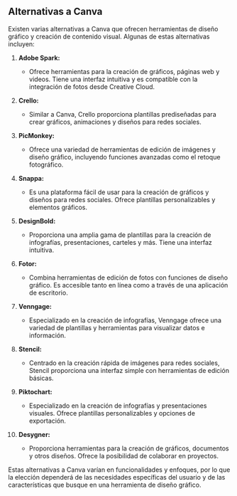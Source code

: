 ## Alternativas a Canva

Existen varias alternativas a Canva que ofrecen herramientas de diseño gráfico y creación de contenido visual. Algunas de estas alternativas incluyen:

1. **Adobe Spark:**
   - Ofrece herramientas para la creación de gráficos, páginas web y videos. Tiene una interfaz intuitiva y es compatible con la integración de fotos desde Creative Cloud.

2. **Crello:**
   - Similar a Canva, Crello proporciona plantillas prediseñadas para crear gráficos, animaciones y diseños para redes sociales.

3. **PicMonkey:**
   - Ofrece una variedad de herramientas de edición de imágenes y diseño gráfico, incluyendo funciones avanzadas como el retoque fotográfico.

4. **Snappa:**
   - Es una plataforma fácil de usar para la creación de gráficos y diseños para redes sociales. Ofrece plantillas personalizables y elementos gráficos.

5. **DesignBold:**
   - Proporciona una amplia gama de plantillas para la creación de infografías, presentaciones, carteles y más. Tiene una interfaz intuitiva.

6. **Fotor:**
   - Combina herramientas de edición de fotos con funciones de diseño gráfico. Es accesible tanto en línea como a través de una aplicación de escritorio.

7. **Venngage:**
   - Especializado en la creación de infografías, Venngage ofrece una variedad de plantillas y herramientas para visualizar datos e información.

8. **Stencil:**
   - Centrado en la creación rápida de imágenes para redes sociales, Stencil proporciona una interfaz simple con herramientas de edición básicas.

9. **Piktochart:**
   - Especializado en la creación de infografías y presentaciones visuales. Ofrece plantillas personalizables y opciones de exportación.

10. **Desygner:**
    - Proporciona herramientas para la creación de gráficos, documentos y otros diseños. Ofrece la posibilidad de colaborar en proyectos.

Estas alternativas a Canva varían en funcionalidades y enfoques, por lo que la elección dependerá de las necesidades específicas del usuario y de las características que busque en una herramienta de diseño gráfico.

